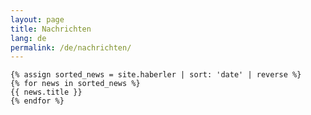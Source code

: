 ```yaml
---
layout: page
title: Nachrichten
lang: de
permalink: /de/nachrichten/
---
```


    {% assign sorted_news = site.haberler | sort: 'date' | reverse %}
    {% for news in sorted_news %}
    {{ news.title }}
    {% endfor %}

